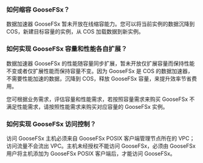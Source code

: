 

 ### 如何缩容 GooseFSx？

数据加速器 GooseFSx 暂未开放在线缩容能力。您可以将当前实例的数据沉降到 COS，新建目标容量的实例，从 COS 加载数据到新实例。

 ### 如何实现 GooseFSx 容量和性能各自扩展？

数据加速器 GooseFSx 的性能随容量同步扩展，暂未开放仅扩展容量而保持性能不变或者仅扩展性能而保持容量不变。因为 GooseFSx 是 COS 的数据加速器，不需要性能加速的数据，沉降到 COS，释放 GooseFSx 容量，来提升效率节省费用。

您可根据业务需求，评估容量和性能需求，若按照容量需求来购买 GooseFSx 不满足性能需求，请按照性能需求来购买对应容量的 GooseFSx 实例。

 ### 如何实现 GooseFSx 访问控制？

访问 GooseFSx 主机必须来自 GooseFSx POSIX 客户端管理节点所在的 VPC；访问流量不会流出 VPC。主机未经授权不能访问 GooseFSx，必须由 GooseFSx 用户将主机添加为 GooseFSx POSIX 客户端后，才能访问 GooseFSx。
